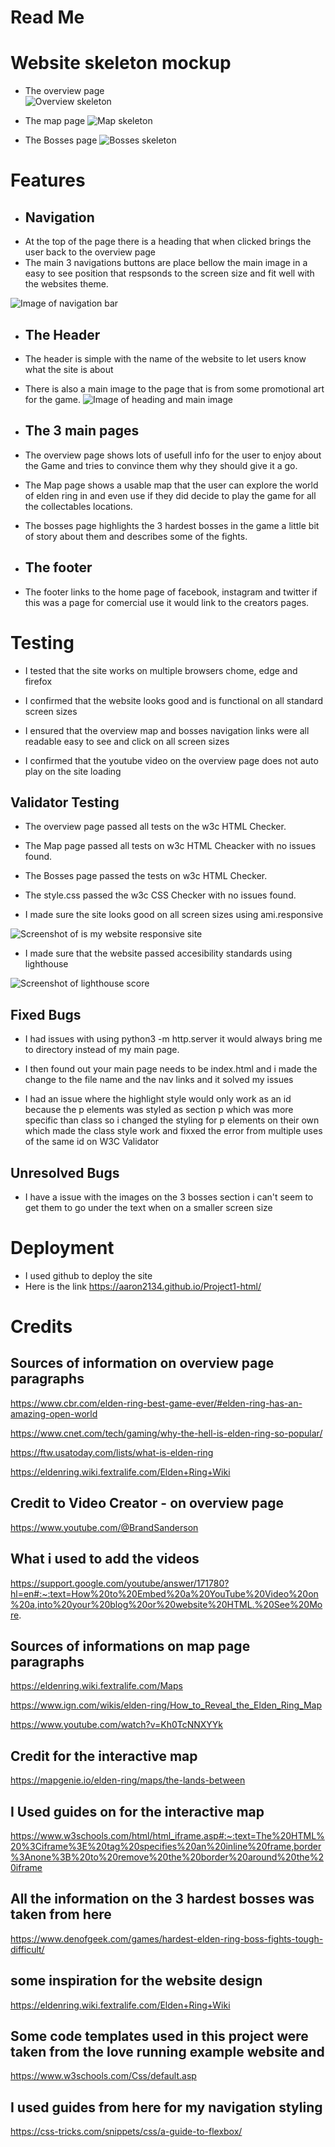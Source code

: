# Read Me

# Website skeleton mockup

- The overview page  
  ![Overview skeleton](assets/images/overviewskeleton.png)

- The map page
  ![Map skeleton](assets/images/mapskeleton.png)

- The Bosses page
  ![Bosses skeleton](assets/images/bossesskeleton.png)

# Features

- ## Navigation
- At the top of the page there is a heading that when clicked brings the user back to the overview page
- The main 3 navigations buttons are place bellow the main image in a easy to see position that respsonds to the screen size and fit well with the websites theme.

![Image of navigation bar](assets/images/navigationbar.png)

- ## The Header
- The header is simple with the name of the website to let users know what the site is about
- There is also a main image to the page that is from some promotional art for the game.
  ![Image of heading and main image](assets/images/Header.png)

- ## The 3 main pages
- The overview page shows lots of usefull info for the user to enjoy about the Game and tries to convince them why they should give it a go.
- The Map page shows a usable map that the user can explore the world of elden ring in and even use if they did decide to play the game for all the collectables locations.
- The bosses page highlights the 3 hardest bosses in the game a little bit of story about them and describes some of the fights.

- ## The footer
- The footer links to the home page of facebook, instagram and twitter if this was a page for comercial use it would link to the creators pages.

# Testing

- I tested that the site works on multiple browsers chome, edge and firefox

- I confirmed that the website looks good and is functional on all standard screen sizes

- I ensured that the overview map and bosses navigation links were all readable easy to see and click on all screen sizes

- I confirmed that the youtube video on the overview page does not auto play on the site loading

## Validator Testing

- The overview page passed all tests on the w3c HTML Checker.

- The Map page passed all tests on w3c HTML Cheacker with no issues found.

- The Bosses page passed the tests on w3c HTML Checker.

- The style.css passed the w3c CSS Checker with no issues found.

- I made sure the site looks good on all screen sizes using ami.responsive

![Screenshot of is my website responsive site](assets/images/screenshot.png)

- I made sure that the website passed accesibility standards using lighthouse

![Screenshot of lighthouse score](assets/images/lighthousescore.png)

## Fixed Bugs

- I had issues with using python3 -m http.server it would always bring me to directory instead of my main page.

- I then found out your main page needs to be index.html and i made the change to the file name and the nav links and it solved my issues

- I had an issue where the highlight style would only work as an id because the p elements was styled as section p which was more specific than class so i changed the styling for p elements on their own which made the class style work and fixxed the error from multiple uses of the same id on W3C Validator

## Unresolved Bugs

- I have a issue with the images on the 3 bosses section i can't seem to get them to go under the text when on a smaller screen size

# Deployment

- I used github to deploy the site
- Here is the link https://aaron2134.github.io/Project1-html/

# Credits

## Sources of information on overview page paragraphs

https://www.cbr.com/elden-ring-best-game-ever/#elden-ring-has-an-amazing-open-world

https://www.cnet.com/tech/gaming/why-the-hell-is-elden-ring-so-popular/

https://ftw.usatoday.com/lists/what-is-elden-ring

https://eldenring.wiki.fextralife.com/Elden+Ring+Wiki

## Credit to Video Creator - on overview page

https://www.youtube.com/@BrandSanderson

## What i used to add the videos

https://support.google.com/youtube/answer/171780?hl=en#:~:text=How%20to%20Embed%20a%20YouTube%20Video%20on%20a,into%20your%20blog%20or%20website%20HTML.%20See%20More.

## Sources of informations on map page paragraphs

https://eldenring.wiki.fextralife.com/Maps

https://www.ign.com/wikis/elden-ring/How_to_Reveal_the_Elden_Ring_Map

https://www.youtube.com/watch?v=Kh0TcNNXYYk

## Credit for the interactive map

https://mapgenie.io/elden-ring/maps/the-lands-between

## I Used guides on for the interactive map

https://www.w3schools.com/html/html_iframe.asp#:~:text=The%20HTML%20%3Ciframe%3E%20tag%20specifies%20an%20inline%20frame,border%3Anone%3B%20to%20remove%20the%20border%20around%20the%20iframe

## All the information on the 3 hardest bosses was taken from here

https://www.denofgeek.com/games/hardest-elden-ring-boss-fights-tough-difficult/

## some inspiration for the website design

https://eldenring.wiki.fextralife.com/Elden+Ring+Wiki

## Some code templates used in this project were taken from the love running example website and

https://www.w3schools.com/Css/default.asp

## I used guides from here for my navigation styling

https://css-tricks.com/snippets/css/a-guide-to-flexbox/

